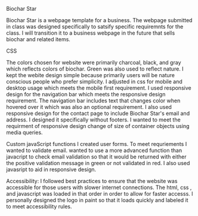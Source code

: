 Biochar Star

Biochar Star is a webpage template for a business.  The webpage submitted in class was designed specifically to satsify specific requiremnts for the class.  I will  transition it to a business webpage in the future that sells biochar and related items.   

CSS 

The colors chosen for website were primarily charcoal, black, and gray which reflects colors of biochar.  Green was also used to reflect nature.  I kept the webite design simple because primarily users will be nature conscious people who prefer simplicity. I adjusted in css for mobile and desktop usage which meets the mobile first requirement. I used responsive design for the navigation bar which meets the responsive design requirement.  The navigation bar includes text that changes color when hovered over it  which was also an optional requirement. I also used responsive design for the contact page to include  Biochar Star's email and address. I designed it specifically without footers.  I wanted to meet the requirment of responsive design change of size of container objects using media queries.     



Custom javaScript functions
 I created user forms.  To meet requriements I wanted to validate email.  wanted to use a more advanced function than javacript to  check email validation so that it would be returned with either the positive validation message in green or not validated in red.  I also used javasript to aid in responsive design.

  

Accessibility:  I followed best practices to ensure that the website was accessible for those users with slower internet connections. The html, css , and javascript was loaded in that order in order to allow for faster accesss.   I  personally designed the logo in paint so that it loads quickly and labeled it to meet accessibility rules.  


